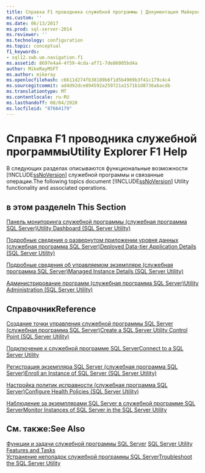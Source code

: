 ```yaml
---
title: Справка F1 проводника служебной программы | Документация Майкрософт
ms.custom: ''
ms.date: 06/13/2017
ms.prod: sql-server-2014
ms.reviewer: ''
ms.technology: configuration
ms.topic: conceptual
f1_keywords:
- sql12.swb.ue.navigation.f1
ms.assetid: 8697e4a4-4f59-4cda-af71-7de86005bd4a
author: MikeRayMSFT
ms.author: mikeray
ms.openlocfilehash: c6611d274fb38189b6f1d5b4969b3f41c179c4c4
ms.sourcegitcommit: ad4d92dce894592a259721a1571b1d8736abacdb
ms.translationtype: MT
ms.contentlocale: ru-RU
ms.lasthandoff: 08/04/2020
ms.locfileid: "87664179"
---
```

# <a name="utility-explorer-f1-help"></a><span data-ttu-id="a0706-102">Справка F1 проводника служебной программы</span><span class="sxs-lookup"><span data-stu-id="a0706-102">Utility Explorer F1 Help</span></span>
  <span data-ttu-id="a0706-103">В следующих разделах описываются функциональные возможности [!INCLUDE[ssNoVersion](../../includes/ssnoversion-md.md)] служебной программы и связанные операции.</span><span class="sxs-lookup"><span data-stu-id="a0706-103">The following topics document [!INCLUDE[ssNoVersion](../../includes/ssnoversion-md.md)] Utility functionality and associated operations.</span></span>  
  
## <a name="in-this-section"></a><span data-ttu-id="a0706-104">в этом разделе</span><span class="sxs-lookup"><span data-stu-id="a0706-104">In This Section</span></span>  
 [<span data-ttu-id="a0706-105">Панель мониторинга служебной программы &#40;служебная программа SQL Server&#41;</span><span class="sxs-lookup"><span data-stu-id="a0706-105">Utility Dashboard &#40;SQL Server Utility&#41;</span></span>](../../database-engine/utility-dashboard-sql-server-utility.md)  
  
 [<span data-ttu-id="a0706-106">Подробные сведения о развернутом приложении уровня данных (служебная программа SQL Server)</span><span class="sxs-lookup"><span data-stu-id="a0706-106">Deployed Data-tier Application Details &#40;SQL Server Utility&#41;</span></span>](../../database-engine/deployed-data-tier-application-details-sql-server-utility.md)  
  
 [<span data-ttu-id="a0706-107">Подробные сведения об управляемом экземпляре (служебная программа SQL Server)</span><span class="sxs-lookup"><span data-stu-id="a0706-107">Managed Instance Details &#40;SQL Server Utility&#41;</span></span>](../../database-engine/managed-instance-details-sql-server-utility.md)  
  
 [<span data-ttu-id="a0706-108">Администрирование программ (служебная программа SQL Server)</span><span class="sxs-lookup"><span data-stu-id="a0706-108">Utility Administration &#40;SQL Server Utility&#41;</span></span>](../../database-engine/utility-administration-sql-server-utility.md)  
  
## <a name="reference"></a><span data-ttu-id="a0706-109">Справочник</span><span class="sxs-lookup"><span data-stu-id="a0706-109">Reference</span></span>  
 [<span data-ttu-id="a0706-110">Создание точки управления служебной программы SQL Server (служебная программа SQL Server)</span><span class="sxs-lookup"><span data-stu-id="a0706-110">Create a SQL Server Utility Control Point &#40;SQL Server Utility&#41;</span></span>](create-a-sql-server-utility-control-point-sql-server-utility.md)  
  
 [<span data-ttu-id="a0706-111">Подключение к служебной программе SQL Server</span><span class="sxs-lookup"><span data-stu-id="a0706-111">Connect to a SQL Server Utility</span></span>](connect-to-a-sql-server-utility.md)  
  
 [<span data-ttu-id="a0706-112">Регистрация экземпляра SQL Server (служебная программа SQL Server)</span><span class="sxs-lookup"><span data-stu-id="a0706-112">Enroll an Instance of SQL Server &#40;SQL Server Utility&#41;</span></span>](enroll-an-instance-of-sql-server-sql-server-utility.md)  
  
 [<span data-ttu-id="a0706-113">Настройка политик исправности (служебная программа SQL Server)</span><span class="sxs-lookup"><span data-stu-id="a0706-113">Configure Health Policies &#40;SQL Server Utility&#41;</span></span>](configure-health-policies-sql-server-utility.md)  
  
 [<span data-ttu-id="a0706-114">Наблюдение за экземплярами SQL Server в служебной программе SQL Server</span><span class="sxs-lookup"><span data-stu-id="a0706-114">Monitor Instances of SQL Server in the SQL Server Utility</span></span>](monitor-instances-of-sql-server-in-the-sql-server-utility.md)  
  
## <a name="see-also"></a><span data-ttu-id="a0706-115">См. также:</span><span class="sxs-lookup"><span data-stu-id="a0706-115">See Also</span></span>  
 <span data-ttu-id="a0706-116">[Функции и задачи служебной программы SQL Server](sql-server-utility-features-and-tasks.md) </span><span class="sxs-lookup"><span data-stu-id="a0706-116">[SQL Server Utility Features and Tasks](sql-server-utility-features-and-tasks.md) </span></span>  
 [<span data-ttu-id="a0706-117">Устранение неполадок служебной программы SQL Server</span><span class="sxs-lookup"><span data-stu-id="a0706-117">Troubleshoot the SQL Server Utility</span></span>](../../database-engine/troubleshoot-the-sql-server-utility.md)  
  
  
